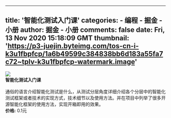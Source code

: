 
---
title: '智能化测试入门课'
categories: 
    - 编程
    - 掘金 - 小册
author: 掘金 - 小册
comments: false
date: Fri, 13 Nov 2020 15:18:09 GMT
thumbnail: 'https://p3-juejin.byteimg.com/tos-cn-i-k3u1fbpfcp/1a6b49599c384838bb6d183a55fa7c72~tplv-k3u1fbpfcp-watermark.image'
---

<div>   
<img src="https://p3-juejin.byteimg.com/tos-cn-i-k3u1fbpfcp/1a6b49599c384838bb6d183a55fa7c72~tplv-k3u1fbpfcp-watermark.image" referrerpolicy="no-referrer"><br>
            <strong>智能化测试入门课</strong><br><br>
            通俗的语言介绍智能化测试是什么，从测试分层角度详细介绍各个分层中的智能化测试框架或者技术的实现方式，技术细节以及使用方法。并在项目中列举了很多开源智能化框架的使用方法，实现开箱即用的效果。<br>
            <strong>价格:</strong> 0.1元
          
</div>
            